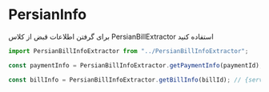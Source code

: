# PersianInfo
برای گرفتن اطلاعات قبض از کلاس PersianBillExtractor استفاده کنید

```js
import PersianBillInfoExtractor from "../PersianBillInfoExtractor";

const paymentInfo = PersianBillInfoExtractor.getPaymentInfo(paymentId); // {billPrice, yearCode, period}

const billInfo = PersianBillInfoExtractor.getBillInfo(billId); // {serviceType, placeCode, subscribeNumber}
```
